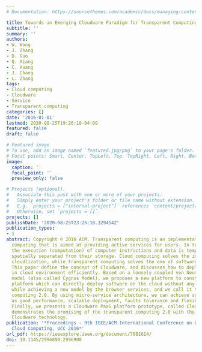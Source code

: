 ```yaml
---
# Documentation: https://sourcethemes.com/academic/docs/managing-content/

title: Towards an Emerging Cloudware Paradigm for Transparent Computing
subtitle: ''
summary: ''
authors:
- W. Wang
- J. Zhang
- D. Guo
- Q. Xiang
- C. Huang
- J. Chang
- L. Zhang
tags:
- Cloud computing
- Cloudware
- Service
- Transparent computing
categories: []
date: '2016-01-01'
lastmod: 2020-08-25T19:26:18-04:00
featured: false
draft: false

# Featured image
# To use, add an image named `featured.jpg/png` to your page's folder.
# Focal points: Smart, Center, TopLeft, Top, TopRight, Left, Right, BottomLeft, Bottom, BottomRight.
image:
  caption: ''
  focal_point: ''
  preview_only: false

# Projects (optional).
#   Associate this post with one or more of your projects.
#   Simply enter your project's folder or file name without extension.
#   E.g. `projects = ["internal-project"]` references `content/project/deep-learning/index.md`.
#   Otherwise, set `projects = []`.
projects: []
publishDate: '2020-08-25T23:26:18.329454Z'
publication_types:
- 1
abstract: Copyright © 2016 ACM. Transparent computing is an implementation of ubiquitous
  computing that is aimed at providing active services for users. In transparent computing,
  the execution (computation) of computer instructions and data is temporally and
  spatially separated from their storage. Cloud computing solves the issue of data
  cloudlization, while transparent computing solves the one of software cloudlization.
  This paper define the concept of Cloudware, and discusses how to deploy Cloudware
  in cloud environment efficiently. Based on a loosely coupled von Neumann computing
  model (also called Cygnus Model), we proposes a new platform to construct the PaaS
  platform which can directly deploy software on the cloud without any modification,
  while achieving a new model by the browser services, and we call it transparent
  computing 2.0. By using micro-service architecture, we can achieve such characteristics
  as good performance, scalable deployment, faults tolerance and flexible configuration.
  Finally, we presents a Cloudware PaaS platform prototype, called CloudwareHub, and
  demonstrates the promising of the transparent computing 2.0 with the support of
  Cloudware technology.
publication: '*Proceedings - 9th IEEE/ACM International Conference on Utility and
  Cloud Computing, UCC 2016*'
url_pdf: https://ieeexplore.ieee.org/document/7881614/
doi: 10.1145/2996890.2996908
---
```

